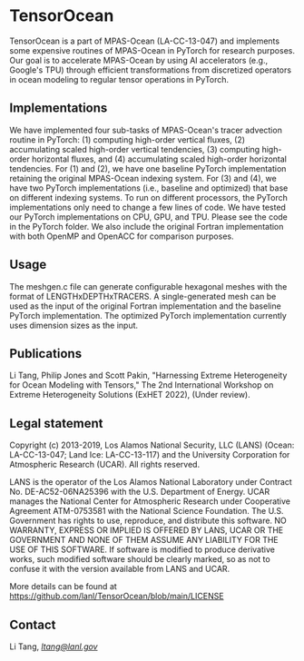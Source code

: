TensorOcean
========

TensorOcean is a part of MPAS-Ocean (LA-CC-13-047) and implements some expensive routines of MPAS-Ocean in PyTorch for research purposes. Our goal is to accelerate MPAS-Ocean by using AI accelerators (e.g., Google's TPU) through efficient transformations from discretized operators in ocean modeling to regular tensor operations in PyTorch.

Implementations
-----------

We have implemented four sub-tasks of MPAS-Ocean's tracer advection routine in PyTorch: (1) computing high-order vertical fluxes, (2) accumulating scaled high-order vertical tendencies, (3) computing high-order horizontal fluxes, and (4) accumulating scaled high-order horizontal tendencies. For (1) and (2), we have one baseline PyTorch implementation retaining the original MPAS-Ocean indexing system. For (3) and (4), we have two PyTorch implementations (i.e., baseline and optimized) that base on different indexing systems.
To run on different processors, the PyTorch implementations only need to change a few lines of code. We have tested our PyTorch implementations on CPU, GPU, and TPU. Please see the code in the PyTorch folder.
We also include the original Fortran implementation with both OpenMP and OpenACC for comparison purposes.

Usage
------------

The meshgen.c file can generate configurable hexagonal meshes with the format of LENGTHxDEPTHxTRACERS. A single-generated mesh can be used as the input of the original Fortran implementation and the baseline PyTorch implementation. The optimized PyTorch implementation currently uses dimension sizes as the input.

Publications
--------------------------

Li Tang, Philip Jones and Scott Pakin, "Harnessing Extreme Heterogeneity for Ocean Modeling with Tensors," The 2nd International Workshop on Extreme Heterogeneity Solutions (ExHET 2022), (Under review).

Legal statement
---------------

Copyright (c) 2013-2019, Los Alamos National Security, LLC (LANS) (Ocean: LA-CC-13-047; Land Ice: LA-CC-13-117) and the University Corporation for Atmospheric Research (UCAR).
All rights reserved.

LANS is the operator of the Los Alamos National Laboratory under Contract No. DE-AC52-06NA25396 with the U.S. Department of Energy. UCAR manages the National Center for Atmospheric Research under Cooperative Agreement ATM-0753581 with the National Science Foundation. The U.S. Government has rights to use, reproduce, and distribute this software. NO WARRANTY, EXPRESS OR IMPLIED IS OFFERED BY LANS, UCAR OR THE GOVERNMENT AND NONE OF THEM ASSUME ANY LIABILITY FOR THE USE OF THIS SOFTWARE. If software is modified to produce derivative works, such modified software should be clearly marked, so as not to confuse it with the version available from LANS and UCAR.

More details can be found at https://github.com/lanl/TensorOcean/blob/main/LICENSE

Contact
-------

Li Tang, *ltang@lanl.gov*
